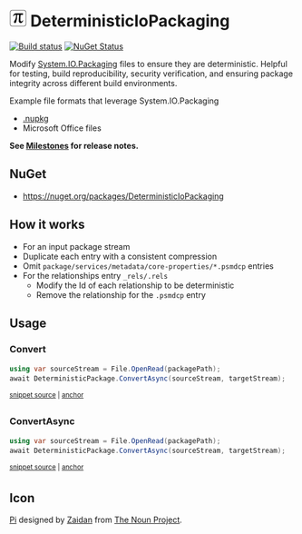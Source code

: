# <img src="/src/icon.png" height="30px"> DeterministicIoPackaging

[![Build status](https://ci.appveyor.com/api/projects/status/yw2qps5cxvxh850v?svg=true)](https://ci.appveyor.com/project/SimonCropp/deterministiciopackaging)
[![NuGet Status](https://img.shields.io/nuget/v/DeterministicIoPackaging.svg)](https://www.nuget.org/packages/DeterministicIoPackaging/)

Modify [System.IO.Packaging](https://learn.microsoft.com/en-us/dotnet/api/system.io.packaging) files to ensure they are deterministic. Helpful for testing, build reproducibility, security verification, and ensuring package integrity across different build environments.

Example file formats that leverage System.IO.Packaging

 * [.nupkg](https://learn.microsoft.com/en-us/nuget/)
 * Microsoft Office files

**See [Milestones](../../milestones?state=closed) for release notes.**


## NuGet

 * https://nuget.org/packages/DeterministicIoPackaging


## How it works

 * For an input package stream
 * Duplicate each entry with a consistent compression
 * Omit `package/services/metadata/core-properties/*.psmdcp` entries
 * For the relationships entry `_rels/.rels`
   * Modify the Id of each relationship to be deterministic
   * Remove the relationship for the `.psmdcp` entry


## Usage


### Convert

<!-- snippet: ConvertAsync -->
<a id='snippet-ConvertAsync'></a>
```cs
using var sourceStream = File.OpenRead(packagePath);
await DeterministicPackage.ConvertAsync(sourceStream, targetStream);
```
<sup><a href='/src/Tests/Tests.cs#L105-L110' title='Snippet source file'>snippet source</a> | <a href='#snippet-ConvertAsync' title='Start of snippet'>anchor</a></sup>
<!-- endSnippet -->


### ConvertAsync

<!-- snippet: ConvertAsync -->
<a id='snippet-ConvertAsync'></a>
```cs
using var sourceStream = File.OpenRead(packagePath);
await DeterministicPackage.ConvertAsync(sourceStream, targetStream);
```
<sup><a href='/src/Tests/Tests.cs#L105-L110' title='Snippet source file'>snippet source</a> | <a href='#snippet-ConvertAsync' title='Start of snippet'>anchor</a></sup>
<!-- endSnippet -->


## Icon

[Pi](https://thenounproject.com/icon/pi-2131020/) designed by [Zaidan](https://thenounproject.com/creator/mzaidanfiros/) from [The Noun Project](https://thenounproject.com).


